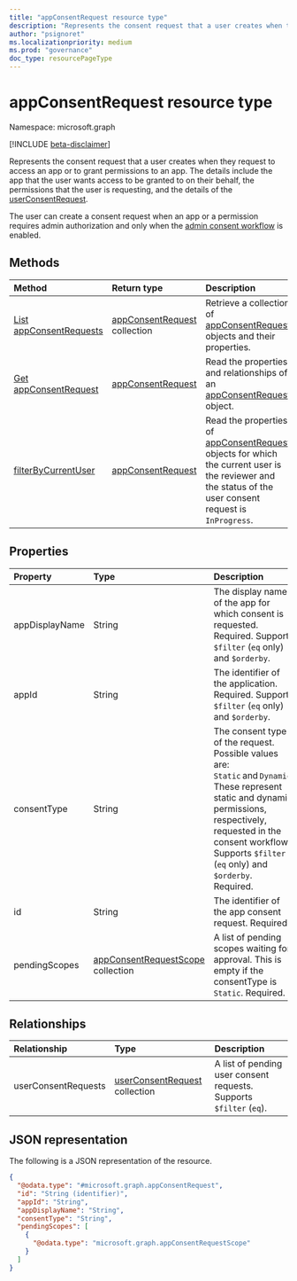 ```yaml
---
title: "appConsentRequest resource type"
description: "Represents the consent request that a user creates when they request to access an app or to grant permissions to an app."
author: "psignoret"
ms.localizationpriority: medium
ms.prod: "governance"
doc_type: resourcePageType
---
```


# appConsentRequest resource type

Namespace: microsoft.graph

[!INCLUDE [beta-disclaimer](../../includes/beta-disclaimer.md)]

Represents the consent request that a user creates when they request to access an app or to grant permissions to an app. The details include the app that the user wants access to be granted to on their behalf, the permissions that the user is requesting, and the details of the [userConsentRequest](userconsentrequest.md).

The user can create a consent request when an app or a permission requires admin authorization and only when the [admin consent workflow](adminconsentrequestpolicy.md) is enabled.

## Methods
|Method|Return type|Description|
|:---|:---|:---|
|[List appConsentRequests](../api/appconsentapprovalroute-list-appconsentrequests.md)|[appConsentRequest](../resources/appconsentrequest.md) collection|Retrieve a collection of [appConsentRequest](appconsentrequest.md) objects and their properties.|
|[Get appConsentRequest](../api/appconsentrequest-get.md)|[appConsentRequest](../resources/appconsentrequest.md)|Read the properties and relationships of an [appConsentRequest](../resources/appconsentrequest.md) object.|
|[filterByCurrentUser](../api/appconsentrequest-filterByCurrentUser.md)|[appConsentRequest](../resources/appconsentrequest.md)|Read the properties of [appConsentRequest](../resources/appconsentrequest.md) objects for which the current user is the reviewer and the status of the user consent request is `InProgress`.|

## Properties
|Property|Type|Description|
|:---|:---|:---|
|appDisplayName|String|The display name of the app for which consent is requested. Required. Supports `$filter` (`eq` only) and `$orderby`. |
|appId|String|The identifier of the application. Required. Supports `$filter` (`eq` only) and `$orderby`. |
|consentType|String|The consent type of the request. Possible values are: `Static` and `Dynamic`. These represent static and dynamic permissions, respectively, requested in the consent workflow. Supports `$filter` (`eq` only) and `$orderby`. Required.|
|id|String|The identifier of the app consent request. Required.|
|pendingScopes|[appConsentRequestScope](../resources/appconsentrequestscope.md) collection|A list of pending scopes waiting for approval. This is empty if the consentType is `Static`. Required.|

## Relationships
|Relationship|Type|Description|
|:---|:---|:---|
|userConsentRequests|[userConsentRequest](../resources/userconsentrequest.md) collection|A list of pending user consent requests. Supports `$filter` (`eq`).|

## JSON representation
The following is a JSON representation of the resource.
<!-- {
  "blockType": "resource",
  "keyProperty": "id",
  "@odata.type": "microsoft.graph.appConsentRequest",
  "openType": false
}
-->
``` json
{
  "@odata.type": "#microsoft.graph.appConsentRequest",
  "id": "String (identifier)",
  "appId": "String",
  "appDisplayName": "String",
  "consentType": "String",
  "pendingScopes": [
    {
      "@odata.type": "microsoft.graph.appConsentRequestScope"
    }
  ]
}
```

